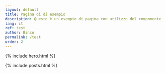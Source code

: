 ```yaml
---
layout: default
title: Pagina di di esempio
description: Questo è un esempio di pagina con utilizzo del componente "hero"
lang: it
ref: test
author: Binco
permalink: /test
order: 2
---
```


{% include hero.html %}

<main class="container my-4" markdown="1">

{% include posts.html %}

</main>
